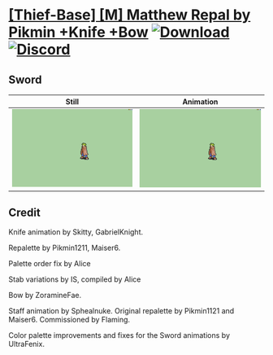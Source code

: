 # [\[Thief-Base\] \[M\] Matthew Repal by Pikmin +Knife +Bow](./) [![Download](https://img.shields.io/badge/Download--red?style=social&logo=github)](https://minhaskamal.github.io/DownGit/#/home?url=https://github.com/Klokinator/FE-Repo/tree/main/Battle%20Animations%2FInfantry%20-%20(Swd)%20Thieves%2C%20Rogues%2C%20Assassins%2F%5BThief-Base%5D%20%5BM%5D%20Matthew%20Repal%20by%20Pikmin%20%2BKnife%20%2BBow%2F1.%20Sword%20(Slash)) [![Discord](https://img.shields.io/badge/Discord--blue?style=social&logo=discord)](https://discord.gg/C7VNGnyTPA)

## Sword

| Still | Animation |
| :---: | :-------: |
| ![Sword still](./Sword_000.png) | ![Sword](./Sword.gif) |

## Credit

Knife animation by Skitty, GabrielKnight.

Repalette by Pikmin1211, Maiser6.

Palette order fix by Alice

Stab variations by IS, compiled by Alice

Bow by ZoramineFae.

Staff animation by Sphealnuke. Original repalette by Pikmin1121 and Maiser6. Commissioned by Flaming.

Color palette improvements and fixes for the Sword animations by UltraFenix.
